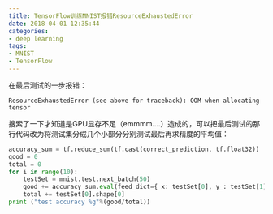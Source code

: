 ```yaml
---
title: TensorFlow训练MNIST报错ResourceExhaustedError
date: 2018-04-01 12:35:44
categories: 
- deep learning
tags:
- MNIST
- TensorFlow
---
```




在最后测试的一步报错：

```shell
ResourceExhaustedError (see above for traceback): OOM when allocating tensor
```

搜索了一下才知道是GPU显存不足（emmmm....）造成的，可以把最后测试的那行代码改为将测试集分成几个小部分分别测试最后再求精度的平均值：

<!-- more -->

```python
accuracy_sum = tf.reduce_sum(tf.cast(correct_prediction, tf.float32))
good = 0
total = 0
for i in range(10):
    testSet = mnist.test.next_batch(50)
    good += accuracy_sum.eval(feed_dict={ x: testSet[0], y_: testSet[1], keep_prob: 1.0})
    total += testSet[0].shape[0]
print ("test accuracy %g"%(good/total))
```

